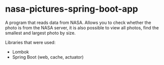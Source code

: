 # nasa-pictures-spring-boot-app

A program that reads data from NASA.
Allows you to check whether the photo is from the NASA server, it is also possible to view all photos, find the smallest and largest photo by size.


Libraries that were used:
- Lombok
- Spring Boot (web, cache, actuator)
